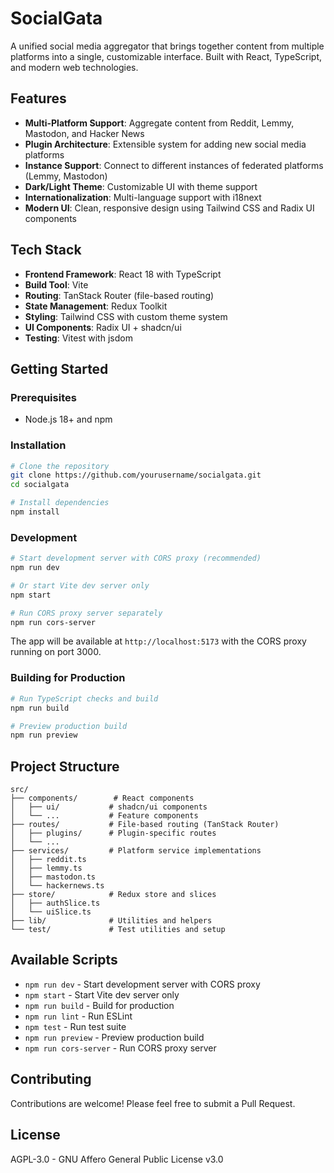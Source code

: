 # SocialGata

A unified social media aggregator that brings together content from multiple platforms into a single, customizable interface. Built with React, TypeScript, and modern web technologies.

## Features

- **Multi-Platform Support**: Aggregate content from Reddit, Lemmy, Mastodon, and Hacker News
- **Plugin Architecture**: Extensible system for adding new social media platforms
- **Instance Support**: Connect to different instances of federated platforms (Lemmy, Mastodon)
- **Dark/Light Theme**: Customizable UI with theme support
- **Internationalization**: Multi-language support with i18next
- **Modern UI**: Clean, responsive design using Tailwind CSS and Radix UI components

## Tech Stack

- **Frontend Framework**: React 18 with TypeScript
- **Build Tool**: Vite
- **Routing**: TanStack Router (file-based routing)
- **State Management**: Redux Toolkit
- **Styling**: Tailwind CSS with custom theme system
- **UI Components**: Radix UI + shadcn/ui
- **Testing**: Vitest with jsdom

## Getting Started

### Prerequisites

- Node.js 18+ and npm

### Installation

```bash
# Clone the repository
git clone https://github.com/yourusername/socialgata.git
cd socialgata

# Install dependencies
npm install
```

### Development

```bash
# Start development server with CORS proxy (recommended)
npm run dev

# Or start Vite dev server only
npm start

# Run CORS proxy server separately
npm run cors-server
```

The app will be available at `http://localhost:5173` with the CORS proxy running on port 3000.

### Building for Production

```bash
# Run TypeScript checks and build
npm run build

# Preview production build
npm run preview
```

## Project Structure

```
src/
├── components/        # React components
│   ├── ui/           # shadcn/ui components
│   └── ...           # Feature components
├── routes/           # File-based routing (TanStack Router)
│   ├── plugins/      # Plugin-specific routes
│   └── ...
├── services/         # Platform service implementations
│   ├── reddit.ts
│   ├── lemmy.ts
│   ├── mastodon.ts
│   └── hackernews.ts
├── store/            # Redux store and slices
│   ├── authSlice.ts
│   └── uiSlice.ts
├── lib/              # Utilities and helpers
└── test/             # Test utilities and setup
```

## Available Scripts

- `npm run dev` - Start development server with CORS proxy
- `npm start` - Start Vite dev server only
- `npm run build` - Build for production
- `npm run lint` - Run ESLint
- `npm test` - Run test suite
- `npm run preview` - Preview production build
- `npm run cors-server` - Run CORS proxy server

## Contributing

Contributions are welcome! Please feel free to submit a Pull Request.

## License

AGPL-3.0 - GNU Affero General Public License v3.0
